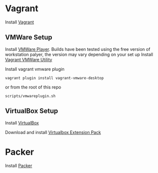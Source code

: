 # Vagrant

Install [Vagrant](https://www.vagrantup.com/docs/installation)

## VMWare Setup

Install [VMWare Player](https://my.vmware.com/en/web/vmware/downloads/details?downloadGroup=WKST-PLAYER-1612&productId=1039&rPId=66621). Builds have been tested using the free version of workstation palyer, the version may vary depending on your set up
Install [Vagrant VMWare Utility](https://www.vagrantup.com/docs/providers/vmware/vagrant-vmware-utility)

Install vagrant vmware plugin
```shell
vagrant plugin install vagrant-vmware-desktop
```

or from the root of this repo

```shell
scripts/vmwareplugin.sh
```

## VirtualBox Setup

Install [VirtualBox](https://www.virtualbox.org/wiki/Linux_Downloads)

Download and install [Virtualbox Extension Pack](https://download.virtualbox.org/virtualbox/6.1.26/Oracle_VM_VirtualBox_Extension_Pack-6.1.26.vbox-extpack)

# Packer

Install [Packer](https://learn.hashicorp.com/tutorials/packer/get-started-install-cli)